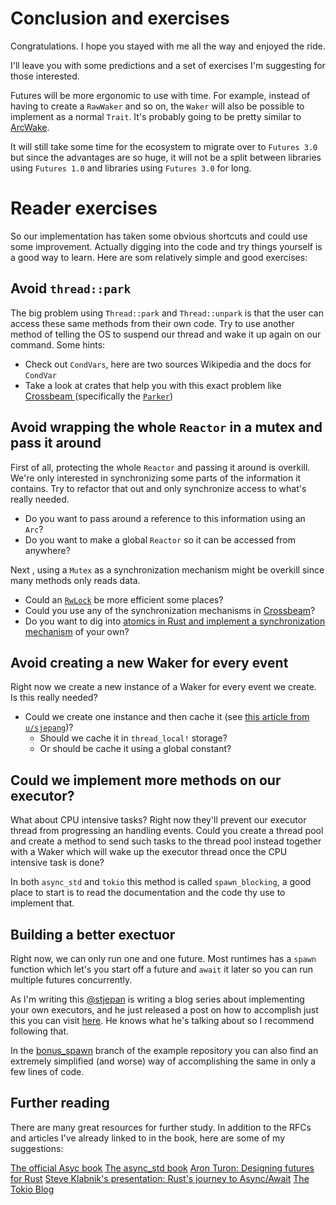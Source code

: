 # Conclusion and exercises

Congratulations. I hope you stayed with me all the way and enjoyed the ride.

I'll leave you with some predictions and a set of exercises I'm suggesting for
those interested.

Futures will be more ergonomic to use with time. For example, instead of having to 
create a `RawWaker` and so on, the `Waker` will also be possible to implement
as a normal `Trait`. It's probably going to be pretty similar to [ArcWake](https://rust-lang-nursery.github.io/futures-api-docs/0.3.0-alpha.13/futures/task/trait.ArcWake.html).

It will still take some time for the ecosystem to migrate over to `Futures 3.0`
but since the advantages are so huge, it will not be a split between libraries
using `Futures 1.0` and libraries using `Futures 3.0` for long.

# Reader exercises

So our implementation has taken some obvious shortcuts and could use some improvement. Actually digging into the code and try things yourself is a good way to learn. Here are som relatively simple and good exercises:

## Avoid `thread::park`

The big problem using `Thread::park` and `Thread::unpark` is that the user can access these same methods from their own code. Try to use another method of telling the OS to suspend our thread and wake it up again on our command. Some hints:

* Check out `CondVars`, here are two sources Wikipedia and the docs for `CondVar`
* Take a look at crates that help you with this exact problem like [Crossbeam ](https://github.com/crossbeam-rs/crossbeam)\(specifically the [`Parker`](https://docs.rs/crossbeam/0.7.3/crossbeam/sync/struct.Parker.html)\)

## Avoid wrapping the whole `Reactor` in a mutex and pass it around

First of all, protecting the whole `Reactor` and passing it around is overkill. We're only interested in synchronizing some parts of the information it contains. Try to refactor that out and only synchronize access to what's really needed.

* Do you want to pass around a reference to this information using an `Arc`?
* Do you want to make a global `Reactor` so it can be accessed from anywhere?

Next , using a `Mutex` as a synchronization mechanism might be overkill since many methods only reads data. 

* Could an [`RwLock`](https://doc.rust-lang.org/stable/std/sync/struct.RwLock.html) be more efficient some places?
* Could you use any of the synchronization mechanisms in [Crossbeam](https://github.com/crossbeam-rs/crossbeam)?
* Do you want to dig into [atomics in Rust and implement a synchronization mechanism](https://cfsamsonbooks.gitbook.io/epoll-kqueue-iocp-explained/appendix-1/atomics-in-rust) of your own?

## Avoid creating a new Waker for every event

Right now we create a new instance of a Waker for every event we create. Is this really needed? 

* Could we create one instance and then cache it \(see [this article from `u/sjepang`](https://stjepang.github.io/2020/01/25/build-your-own-block-on.html)\)?
  * Should we cache it in `thread_local!` storage?
  * Or should be cache it using a global constant?

## Could we implement more methods on our executor?

What about CPU intensive tasks? Right now they'll prevent our executor thread from progressing an handling events. Could you create a thread pool and create a method to send such tasks to the thread pool instead together with a Waker which will wake up the executor thread once the CPU intensive task is done?

In both `async_std` and `tokio` this method is called `spawn_blocking`, a good place to start is to read the documentation and the code thy use to implement that.

## Building a better exectuor

Right now, we can only run one and one future. Most runtimes has a `spawn` 
function which let's you start off a future and `await` it later so you
can run multiple futures concurrently.

As I'm writing this [@stjepan](https://github.com/stjepang) is writing a blog
series about implementing your own executors, and he just released a post
on how to accomplish just this you can visit [here](https://stjepang.github.io/2020/01/31/build-your-own-executor.html).
He knows what he's talking about so I recommend following that.

In the [bonus_spawn]() branch of the example repository you can also find an
extremely simplified (and worse) way of accomplishing the same in only a 
few lines of code.

## Further reading

There are many great resources for further study. In addition to the RFCs and
articles I've already linked to in the book, here are some of my suggestions:

[The official Asyc book](https://rust-lang.github.io/async-book/01_getting_started/01_chapter.html)
[The async_std book](https://book.async.rs/)
[Aron Turon: Designing futures for Rust](https://aturon.github.io/blog/2016/09/07/futures-design/)
[Steve Klabnik's presentation: Rust's journey to Async/Await](https://www.infoq.com/presentations/rust-2019/)
[The Tokio Blog](https://tokio.rs/blog/2019-10-scheduler/)